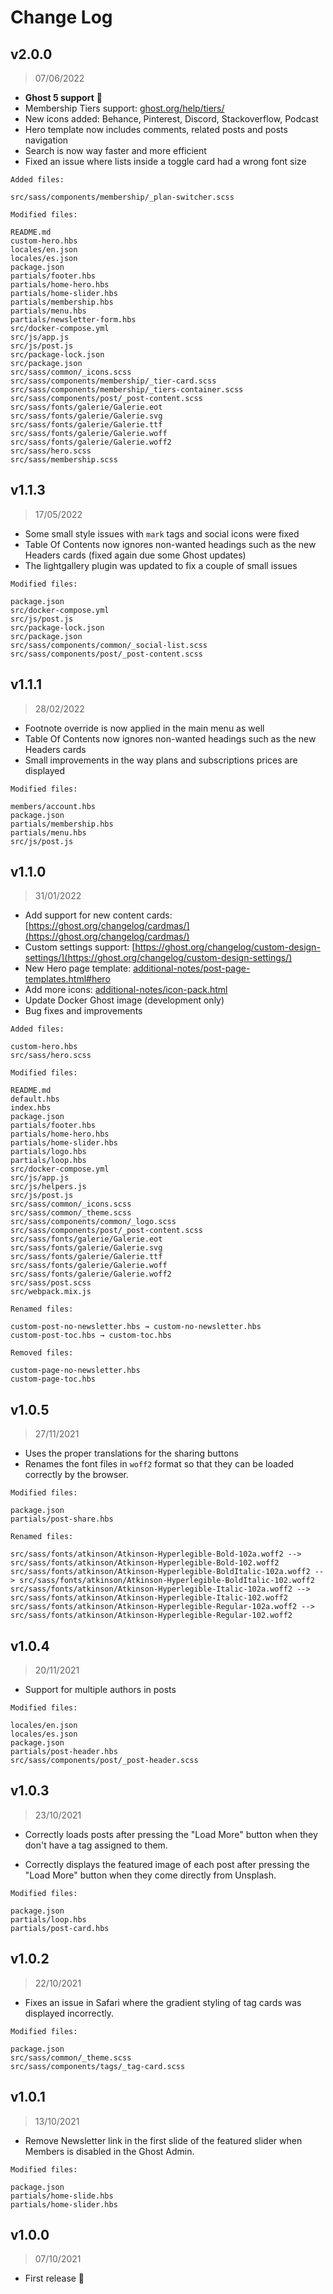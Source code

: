 # Change Log

## v2.0.0

> 07/06/2022

* **Ghost 5 support** 🎉
* Membership Tiers support: [ghost.org/help/tiers/](https://ghost.org/help/tiers/)
* New icons added: Behance, Pinterest, Discord, Stackoverflow, Podcast
* Hero template now includes comments, related posts and posts navigation
* Search is now way faster and more efficient
* Fixed an issue where lists inside a toggle card had a wrong font size

```
Added files:

src/sass/components/membership/_plan-switcher.scss

Modified files:

README.md
custom-hero.hbs
locales/en.json
locales/es.json
package.json
partials/footer.hbs
partials/home-hero.hbs
partials/home-slider.hbs
partials/membership.hbs
partials/menu.hbs
partials/newsletter-form.hbs
src/docker-compose.yml
src/js/app.js
src/js/post.js
src/package-lock.json
src/package.json
src/sass/common/_icons.scss
src/sass/components/membership/_tier-card.scss
src/sass/components/membership/_tiers-container.scss
src/sass/components/post/_post-content.scss
src/sass/fonts/galerie/Galerie.eot
src/sass/fonts/galerie/Galerie.svg
src/sass/fonts/galerie/Galerie.ttf
src/sass/fonts/galerie/Galerie.woff
src/sass/fonts/galerie/Galerie.woff2
src/sass/hero.scss
src/sass/membership.scss
```

## v1.1.3

> 17/05/2022

* Some small style issues with `mark` tags and social icons were fixed
* Table Of Contents now ignores non-wanted headings such as the new Headers cards (fixed again due some Ghost updates)
* The lightgallery plugin was updated to fix a couple of small issues

```
Modified files:

package.json
src/docker-compose.yml
src/js/post.js
src/package-lock.json
src/package.json
src/sass/components/common/_social-list.scss
src/sass/components/post/_post-content.scss
```

## v1.1.1

> 28/02/2022

* Footnote override is now applied in the main menu as well
* Table Of Contents now ignores non-wanted headings such as the new Headers cards
* Small improvements in the way plans and subscriptions prices are displayed

```
Modified files:

members/account.hbs
package.json
partials/membership.hbs
partials/menu.hbs
src/js/post.js
```

## v1.1.0

> 31/01/2022

* Add support for new content cards: [https://ghost.org/changelog/cardmas/](https://ghost.org/changelog/cardmas/)
* Custom settings support: [https://ghost.org/changelog/custom-design-settings/](https://ghost.org/changelog/custom-design-settings/)
* New Hero page template: [additional-notes/post-page-templates.html#hero](/additional-notes/post-page-templates.html#hero)
* Add more icons: [additional-notes/icon-pack.html](/additional-notes/icon-pack.html)
* Update Docker Ghost image (development only)
* Bug fixes and improvements

```
Added files:

custom-hero.hbs
src/sass/hero.scss

Modified files:

README.md
default.hbs
index.hbs
package.json
partials/footer.hbs
partials/home-hero.hbs
partials/home-slider.hbs
partials/logo.hbs
partials/loop.hbs
src/docker-compose.yml
src/js/app.js
src/js/helpers.js
src/js/post.js
src/sass/common/_icons.scss
src/sass/common/_theme.scss
src/sass/components/common/_logo.scss
src/sass/components/post/_post-content.scss
src/sass/fonts/galerie/Galerie.eot
src/sass/fonts/galerie/Galerie.svg
src/sass/fonts/galerie/Galerie.ttf
src/sass/fonts/galerie/Galerie.woff
src/sass/fonts/galerie/Galerie.woff2
src/sass/post.scss
src/webpack.mix.js

Renamed files:

custom-post-no-newsletter.hbs → custom-no-newsletter.hbs
custom-post-toc.hbs → custom-toc.hbs

Removed files:

custom-page-no-newsletter.hbs
custom-page-toc.hbs
```

## v1.0.5

> 27/11/2021

* Uses the proper translations for the sharing buttons
* Renames the font files in `woff2` format so that they can be loaded correctly by the browser.

```
Modified files:

package.json
partials/post-share.hbs

Renamed files:

src/sass/fonts/atkinson/Atkinson-Hyperlegible-Bold-102a.woff2 --> src/sass/fonts/atkinson/Atkinson-Hyperlegible-Bold-102.woff2
src/sass/fonts/atkinson/Atkinson-Hyperlegible-BoldItalic-102a.woff2 --> src/sass/fonts/atkinson/Atkinson-Hyperlegible-BoldItalic-102.woff2
src/sass/fonts/atkinson/Atkinson-Hyperlegible-Italic-102a.woff2 --> src/sass/fonts/atkinson/Atkinson-Hyperlegible-Italic-102.woff2
src/sass/fonts/atkinson/Atkinson-Hyperlegible-Regular-102a.woff2 --> src/sass/fonts/atkinson/Atkinson-Hyperlegible-Regular-102.woff2
```

## v1.0.4

> 20/11/2021

* Support for multiple authors in posts

```
Modified files:

locales/en.json
locales/es.json
package.json
partials/post-header.hbs
src/sass/components/post/_post-header.scss
```

## v1.0.3

> 23/10/2021

* Correctly loads posts after pressing the "Load More" button when they don't have a tag assigned to them.

* Correctly displays the featured image of each post after pressing the "Load More" button when they come directly from Unsplash.

```
Modified files:

package.json
partials/loop.hbs
partials/post-card.hbs
```

## v1.0.2

> 22/10/2021

* Fixes an issue in Safari where the gradient styling of tag cards was displayed incorrectly.

```
Modified files:

package.json
src/sass/common/_theme.scss
src/sass/components/tags/_tag-card.scss
```

## v1.0.1

> 13/10/2021

* Remove Newsletter link in the first slide of the featured slider when Members is disabled in the Ghost Admin.

```
Modified files:

package.json
partials/home-slide.hbs
partials/home-slider.hbs
```

## v1.0.0

> 07/10/2021

* First release 🎉
